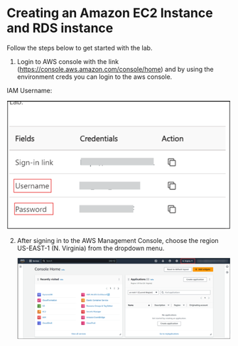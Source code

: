 # Creating an Amazon EC2 Instance and RDS instance

Follow the steps below to get started with the lab.

1. Login to AWS console with the link (https://console.aws.amazon.com/console/home) and by using the environment creds you can login to the aws console.

IAM Username: <inject key="ODLUser" default value="odluser123-azure-connector" enableCopy="true" />

     
   ![](./images/userandpass.png)


2. After signing in to the AWS Management Console, choose the region US-EAST-1 (N. Virginia) from the dropdown menu.

   ![](./images/console.png)


      
      

